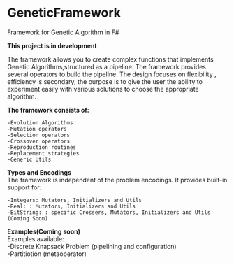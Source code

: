# GeneticFramework
Framework for Genetic Algorithm in F# 

**This project is in development**

The framework allows you to create complex functions that implements Genetic Algorithms,structured as a pipeline.
The framework provides several operators to build the pipeline. The design focuses on flexibility , efficiency is secondary, the purpose is to give the user the ability to experiment easily with various solutions to choose the appropriate algorithm.

**The framework consists of:**  

	-Evolution Algorithms
	-Mutation operators
	-Selection operators
	-Crossover operators
	-Reproduction routines
	-Replacement strategies
	-Generic Utils
	
**Types and Encodings**  
The framework is independent of the problem encodings. It provides built-in support for:  

	-Integers: Mutators, Initializers and Utils
	-Real: : Mutators, Initializers and Utils
	-BitString: : specific Crossers, Mutators, Initializers and Utils (Coming Soon)
	
**Examples(Coming soon)**  
Examples available:   
	-Discrete Knapsack Problem (pipelining and configuration)  
	-Partitiotion (metaoperator)
